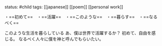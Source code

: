 status: #child 
tags: [[japanese]] [[poem]] [[personal work]]

・==初めて==　・==活躍==　・==このような==　・==暮らす==　・==なるべく== 

このような生活を暮らしている
あ、僕は世界で活躍するか？
初めて、自由を感じる。
なるべく人々に僕を神と呼んでもらいたい。